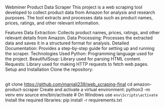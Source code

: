 Webminer Product Data Scraper
This project is a web scraping tool developed to collect product data from Amazon for analysis and research purposes. The tool extracts and processes data such as product names, prices, ratings, and other relevant information.

Features
Data Extraction: Collects product names, prices, ratings, and other relevant details from Amazon.
Data Processing: Processes the extracted data and saves it in a structured format for analysis.
Detailed Documentation: Provides a step-by-step guide for setting up and running the scraper.
Technologies Used
Python: Programming language used for the project.
BeautifulSoup: Library used for parsing HTML content.
Requests: Library used for making HTTP requests to fetch web pages.
Setup and Installation
Clone the repository:

\
git clone https://github.com/manjali239/web_scraping-final
cd amazon-product-scraper
Create and activate a virtual environment:
python3 -m venv env
source env/bin/activate  # On Windows use `env\Scripts\activate`
Install the required libraries:
pip install -r requirements.txt
